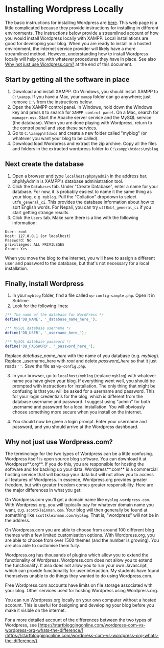# Installing Wordpress Locally

The basic instructions for installing Wordpress are [here](https://codex.wordpress.org/Installing_WordPress). This web page is a little complicated because they provide instructions for installing in different environments. The instructions below provide a streamlined account of how you would install Wordpress locally with XAMPP. Local installations are good for developing your blog. When you are ready to install in a hosted environment, the internet service provider will likely have a more streamlined method. However, understanding how to install Wordpress locally will help you with whatever procedures they have in place. See also [Why not just use Wordpress.com?](#whynot) at the end of this document.

## Start by getting all the software in place

1. Download and install XAMPP. On Windows, you should install XAMPP to `C:\xampp`. If you have a Mac, your `xampp` folder can go anywhere; just remove `C:\` from the instructions below.
2. Open the XAMPP control panel. In Windows, hold down the Windows key and press `Q` to search for `XAMPP control panel`. On a Mac, search for `manager-osx`. Start the Apache server service and the MySQL service (the database). When you are done playing with Wordpress, return to the control panel and stop these services.
3. Go to `C:\xampp\htdocs` and create a new folder called "myblog" (or whatever you want your blog to be called).
4. Download load Wordpress and extract the zip archive. Copy all the files and folders in the extracted wordpress folder to `C:\xampp\htdocs\myblog`.

## Next create the database

1. Open a browser and type `localhost/phpmyadmin` in the address bar. phpMyAdmin is XAMPP's database administration tool.
2. Click the `Databases` tab. Under "Create Database", enter a name for your database. For now, it is probably easiest to name it the same thing as your blog, e.g. `myblog`. Pull the "Collation" dropdown to select `utf8_general_ci`. This provides the database information about how to sort English words. For Nepali, you can try `utf8mb4_general_ci` if you start getting strange results.
3. Click the `Users` tab. Make sure there is a line with the following information:

```
User: root
Host: 127.0.0.1 (or localhost)
Password: No
privilieges: ALL PRIVILEGES
Grant: Yes
```

When you move the blog to the internet, you will have to assign a different user and password to the database, but that's not necessary for a local installation.

## Finally, install Wordpress

1. In your `myblog` folder, find a file called `wp-config-sample.php`. Open it in Sublime.
2. Look for the following lines:

```php
/** The name of the database for WordPress */
define('DB_NAME', '_database_name_here_');

/** MySQL database username */
define('DB_USER', '_username_here_');

/** MySQL database password */
define('DB_PASSWORD', '_password_here_');
```

Replace _database_name_here_ with the name of you database (e.g. _myblog_). Replace _username_here with _root_ and delete _password_here_ so that it just reads `''`. Save the file as `wp-config.php`.

3. In your browser, go to `localhost/myblog` (replace `myblog`) with whatever name you have given your blog. If everything went well, you should be prompted with instructions for installation. The only thing that might be confusing is that you will be asked for a username and password. This for your login credentials for the blog, which is different from the database username and password. I suggest using "admin" for both username and password for a local installation. You will obviously choose something more secure when you install on the internet.

4. You should now be given a login prompt. Enter your username and password, and you should arrive at the Wordpress dashboard.

<a name="whynot"></a>
## Why not just use Wordpress.com?

The terminology for the two types of Wordpress can be a little confusing. Wordpress itself is open source blog software. You can download it at Wordpress**.org**. If you do this, you are responsible for hosting the software and for backing up your data. Wordpress**.com** is a commercial hosting service that will backup your data but will not allow you to access all features of Wordpress. In essence, Wordpress.org provides greater freedom, but with greater freedom comes greater responsibility. Here are the major differences in what you get:

On Wordpress.com you’ll get a domain name like `myblog.wordpress.com`. With Wordpress.org, you will typically pay for whatever domain name you want, e.g. `scottkleinman.com`. Your blog will then generally be found at something like `scottkleinman.com/myblog`. That is, "wordpress" will not be in the address.

On Wordpress.com you are able to choose from around 100 different blog themes with a few limited customisation options. With Wordpress.org, you are able to choose from over 1500 themes (and the number is growing). You are also able to customise them fully.

Wordpress.org has thousands of plugins which allow you to extend the functionality of Wordpress. Wordpress.com does not allow you to extend the functionality. It also does not allow you to run your own Javascript, which can provide functionality for user interaction. My students have found themselves unable to do things they wanted to do using Wordpress.com.

Free Wordpress.com accounts have limits on file storage associated with your blog. Other services used for hosting Wordpress using Wordpress.org.

You can run Wordpress.org locally on your own computer without a hosted account. This is useful for designing and developing your blog before you make it visible on the internet.

For a more detailed account of the differences between the two types of Wordpress, see [https://startbloggingonline.com/wordpress-com-vs-wordpress-org-whats-the-difference/](https://startbloggingonline.com/wordpress-com-vs-wordpress-org-whats-the-difference/).

